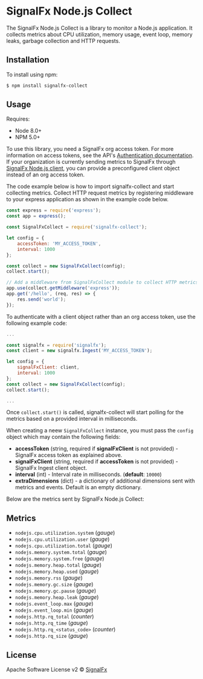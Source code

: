# SignalFx Node.js Collect

The SignalFx Node.js Collect is a library to monitor a Node.js application. It collects metrics about CPU utilization, memory usage, event loop, memory leaks, garbage collection and HTTP requests.

## Installation
To install using npm:

```sh
$ npm install signalfx-collect
```

## Usage

Requires:
+ Node 8.0+
+ NPM 5.0+

To use this library, you need a SignalFx org access token. For more information on access tokens, see the API's [Authentication documentation](https://developers.signalfx.com/basics/authentication.html). If your organization is currently sending metrics to SignalFx through [SignalFx Node.js client](https://github.com/signalfx/signalfx-nodejs), you can provide a preconfigured client object instead of an org access token.


The code example below is how to import signalfx-collect and start collecting metrics. Collect HTTP request metrics by registering middleware to your express application as shown in the example code below.

```js
const express = require('express');
const app = express();

const SignalFxCollect = require('signalfx-collect');

let config = {
    accessToken: 'MY_ACCESS_TOKEN',
    interval: 1000
};

const collect = new SignalFxCollect(config);
collect.start();

// Add a middleware from SignalFxCollect module to collect HTTP metrics
app.use(collect.getMiddleware('express'));
app.get('/hello', (req, res) => {
    res.send('world');
});
```

To authenticate with a client object rather than an org access token, use the following example code:

```js
...

const signalfx = require('signalfx');
const client = new signalfx.Ingest('MY_ACCESS_TOKEN');

let config = {
    signalFxClient: client,
    interval: 1000
};
const collect = new SignalFxCollect(config);
collect.start();

...
```

Once `collect.start()` is called, signalfx-collect will start polling for the metrics based on a provided interval in milliseconds.

When creating a neew `SignalFxCollect` instance, you must pass the `config` object which may contain the following fields:
+ **accessToken** (string, required if **signalFxClient** is not provided) - SignalFx access token as explained above.
+ **signalFxClient** (string, required if **accessToken** is not provided) - SignalFx Ingest client object.
+ **interval** (int) - Interval rate in milliseconds. (**default**: `10000`)
+ **extraDimensions** (dict) - a dictionary of additional dimensions sent with metrics and events. Default is an empty dictionary.

Below are the metrics sent by SignalFx Node.js Collect:

## Metrics
- `nodejs.cpu.utilization.system` (*gauge*)
- `nodejs.cpu.utilization.user` (*gauge*)
- `nodejs.cpu.utilization.total` (*gauge*)
- `nodejs.memory.system.total` (*gauge*)
- `nodejs.memory.system.free` (*gauge*)
- `nodejs.memory.heap.total` (*gauge*)
- `nodejs.memory.heap.used` (*gauge*)
- `nodejs.memory.rss` (*gauge*)
- `nodejs.memory.gc.size` (*gauge*)
- `nodejs.memory.gc.pause` (*gauge*)
- `nodejs.memory.heap.leak` (*gauge*)
- `nodejs.event_loop.max` (*gauge*)
- `nodejs.event_loop.min` (*gauge*)
- `nodejs.http.rq_total` (*counter*)
- `nodejs.http.rq_time` (*gauge*)
- `nodejs.http.rq_<status_code>` (*counter*)
- `nodejs.http.rq_size` (*gauge*)


## License

Apache Software License v2 © [SignalFx](https://signalfx.com)
